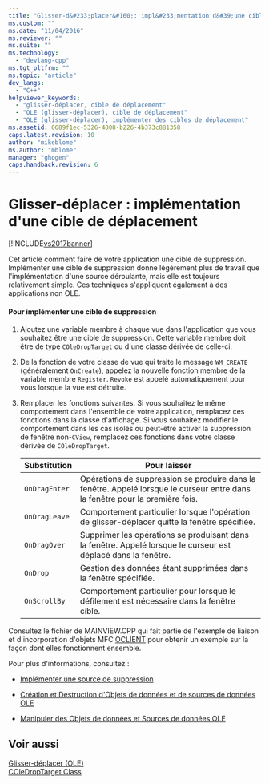 ```yaml
---
title: "Glisser-d&#233;placer&#160;: impl&#233;mentation d&#39;une cible de d&#233;placement | Microsoft Docs"
ms.custom: ""
ms.date: "11/04/2016"
ms.reviewer: ""
ms.suite: ""
ms.technology: 
  - "devlang-cpp"
ms.tgt_pltfrm: ""
ms.topic: "article"
dev_langs: 
  - "C++"
helpviewer_keywords: 
  - "glisser-déplacer, cible de déplacement"
  - "OLE (glisser-déplacer), cible de déplacement"
  - "OLE (glisser-déplacer), implémenter des cibles de déplacement"
ms.assetid: 0689f1ec-5326-4008-b226-4b373c881358
caps.latest.revision: 10
author: "mikeblome"
ms.author: "mblome"
manager: "ghogen"
caps.handback.revision: 6
---
```

# Glisser-d&#233;placer&#160;: impl&#233;mentation d&#39;une cible de d&#233;placement
[!INCLUDE[vs2017banner](../assembler/inline/includes/vs2017banner.md)]

Cet article comment faire de votre application une cible de suppression.  Implémenter une cible de suppression donne légèrement plus de travail que l'implémentation d'une source déroulante, mais elle est toujours relativement simple.  Ces techniques s'appliquent également à des applications non OLE.  
  
#### Pour implémenter une cible de suppression  
  
1.  Ajoutez une variable membre à chaque vue dans l'application que vous souhaitez être une cible de suppression.  Cette variable membre doit être de type `COleDropTarget` ou d'une classe dérivée de celle\-ci.  
  
2.  De la fonction de votre classe de vue qui traite le message `WM_CREATE` \(généralement `OnCreate`\), appelez la nouvelle fonction membre de la variable membre `Register`.  `Revoke` est appelé automatiquement pour vous lorsque la vue est détruite.  
  
3.  Remplacer les fonctions suivantes.  Si vous souhaitez le même comportement dans l'ensemble de votre application, remplacez ces fonctions dans la classe d'affichage.  Si vous souhaitez modifier le comportement dans les cas isolés ou peut\-être activer la suppression de fenêtre non\-`CView`, remplacez ces fonctions dans votre classe dérivée de `COleDropTarget`.  
  
    |Substitution|Pour laisser|  
    |------------------|------------------|  
    |`OnDragEnter`|Opérations de suppression se produire dans la fenêtre.  Appelé lorsque le curseur entre dans la fenêtre pour la première fois.|  
    |`OnDragLeave`|Comportement particulier lorsque l'opération de glisser\-déplacer quitte la fenêtre spécifiée.|  
    |`OnDragOver`|Supprimer les opérations se produisant dans la fenêtre.  Appelé lorsque le curseur est déplacé dans la fenêtre.|  
    |`OnDrop`|Gestion des données étant supprimées dans la fenêtre spécifiée.|  
    |`OnScrollBy`|Comportement particulier pour lorsque le défilement est nécessaire dans la fenêtre cible.|  
  
 Consultez le fichier de MAINVIEW.CPP qui fait partie de l'exemple de liaison et d'incorporation d'objets MFC [OCLIENT](../top/visual-cpp-samples.md) pour obtenir un exemple sur la façon dont elles fonctionnent ensemble.  
  
 Pour plus d'informations, consultez :  
  
-   [Implémenter une source de suppression](../mfc/drag-and-drop-implementing-a-drop-source.md)  
  
-   [Création et Destruction d'Objets de données et de sources de données OLE](../mfc/data-objects-and-data-sources-creation-and-destruction.md)  
  
-   [Manipuler des Objets de données et Sources de données OLE](../mfc/data-objects-and-data-sources-manipulation.md)  
  
## Voir aussi  
 [Glisser\-déplacer \(OLE\)](../mfc/drag-and-drop-ole.md)   
 [COleDropTarget Class](../mfc/reference/coledroptarget-class.md)